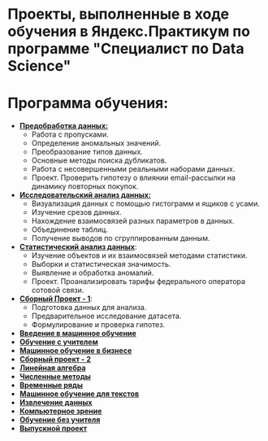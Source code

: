 # Проекты, выполненные в ходе обучения в Яндекс.Практикум по программе "Специалист по Data Science"

# Программа обучения:

- [**Предобработка данных:**](https://github.com/wtrmlln/Python/blob/main/Yandex%20Praktikum/Исследование%20надёжности%20заёмщиков/Final%20Notebook.ipynb)
  - Работа с пропусками. 
  - Определение аномальных значений. 
  - Преобразование типов данных. 
  - Основные методы поиска дубликатов. 
  - Работа с несовершенными реальными наборами данных. 
  - Проект. Проверить гипотезу о влиянии email-рассылки на динамику повторных покупок.
- [**Исследовательский анализ данных:**](https://github.com/wtrmlln/Python/blob/main/Yandex%20Praktikum/Исследование%20объявлений%20о%20продаже%20квартир/Final%20Notebook.ipynb)
  - Визуализация данных с помощью гистограмм и ящиков с усами. 
  - Изучение срезов данных. 
  - Нахождение взаимосвязей разных параметров в данных. 
  - Объединение таблиц. 
  - Получение выводов по сгруппированным данным.
- [**Статистический анализ данных**](https://github.com/wtrmlln/Python/blob/main/Yandex%20Praktikum/Определение%20перспективного%20тарифа%20для%20телеком-компании/Final%20Notebook.ipynb):
  - Изучение объектов и их взаимосвязей методами статистики. 
  - Выборки и статистическая значимость. 
  - Выявление и обработка аномалий. 
  - Проект. Проанализировать тарифы федерального оператора сотовой связи.
- [**Сборный Проект - 1**](https://github.com/wtrmlln/Python/blob/main/Yandex%20Praktikum/Сборный%20проект%20-%201/Final%20Notebook.ipynb):
  - Подготовка данных для анализа.
  - Предварительное исследование датасета. 
  - Формулирование и проверка гипотез.
- [**Введение в машинное обучение**](https://github.com/wtrmlln/Python/blob/main/Yandex%20Praktikum/Рекомендация%20тарифов/Final%20Notebook.ipynb)
- [**Обучение с учителем**](https://github.com/wtrmlln/Python/blob/main/Yandex%20Praktikum/Отток%20клиентов/Final%20Notebook.ipynb)
- [**Машинное обучение в бизнесе**](https://github.com/wtrmlln/Python/blob/main/Yandex%20Praktikum/Выбор%20локации%20для%20скважины/Final%20Notebook.ipynb)
- [**Сборный проект - 2**](https://github.com/wtrmlln/Python/blob/main/Yandex%20Praktikum/Сборный%20проект%20-%202/Final%20Notebook.ipynb)
- [**Линейная алгебра**](https://github.com/wtrmlln/Python/blob/main/Yandex%20Praktikum/Защита%20персональных%20данных%20клиентов/Final%20Notebook.ipynb)
- [**Численные методы**](https://github.com/wtrmlln/Python/blob/main/Yandex%20Praktikum/Определение%20стоимости%20автомобилей/Final%20Notebook.ipynb)
- [**Временные ряды**](https://github.com/wtrmlln/Python/blob/main/Yandex%20Praktikum/Прогнозирование%20заказов%20такси/Final%20Notebook.ipynb)
- [**Машинное обучение для текстов**](https://github.com/wtrmlln/Python/blob/main/Yandex%20Praktikum/Проект%20для%20«Викишоп»/Final%20Notebook.ipynb)
- [**Извлечение данных**](https://github.com/wtrmlln/Python/blob/main/Yandex%20Praktikum/Аналитика%20в%20авиакомпании/Final%20Notebook.ipynb)
- [**Компьютерное зрение**]()
- [**Обучение без учителя**]()
- [**Выпускной проект**](https://github.com/wtrmlln/Python/blob/main/Yandex%20Praktikum/Прогнозирование%20оттока%20клиентов/Final%20Notebook.ipynb)
